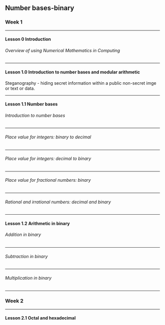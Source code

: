 ## Number bases-binary

### Week 1

---

#### Lesson 0 Introduction

<h6>Overview of using Numerical Mathematics in Computing</h6>

---

#### Lesson 1.0 Introduction to number bases and modular arithmetic

Steganography - hiding secret information within a public non-secret imge or text or data.

---

#### Lesson 1.1 Number bases

<h6>Introduction to number bases</h6>

---

<h6>Place value for integers: binary to decimal</h6>

---

<h6>Place value for integers: decimal to binary</h6>

---

<h6>Place value for fractional numbers: binary</h6>

---

<h6>Rational and irrational numbers: decimal and binary</h6>

---

#### Lesson 1.2 Arithmetic in binary

<h6>Addition in binary</h6>

---

<h6>Subtraction in binary</h6>

---

<h6>Multiplication in binary</h6>

---

### Week 2

---

#### Lesson 2.1 Octal and hexadecimal
